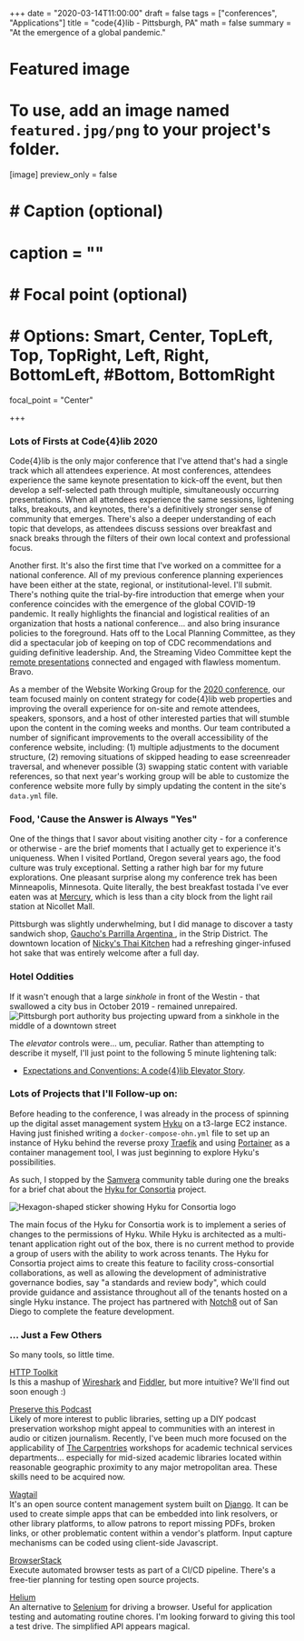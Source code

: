 +++
date = "2020-03-14T11:00:00"
draft = false
tags = ["conferences", "Applications"]
title = "code{4}lib - Pittsburgh, PA"
math = false
summary = "At the emergence of a global pandemic."

# Featured image
# To use, add an image named `featured.jpg/png` to your project's folder.
[image]
   preview_only = false
#  # Caption (optional)
#  caption = ""
#
#  # Focal point (optional)
#  # Options: Smart, Center, TopLeft, Top, TopRight, Left, Right, BottomLeft, #Bottom, BottomRight
   focal_point = "Center"

+++

### Lots of Firsts at Code{4}lib 2020

Code{4}lib is the only major conference that I've attend that's had a single track which all attendees experience. At most conferences, attendees experience the same keynote presentation to kick-off the event, but then develop a self-selected path through multiple, simultaneously occurring presentations. When all attendees experience the same sessions, lightening talks, breakouts, and keynotes, there's a definitively stronger sense of community that emerges. There's also a deeper understanding of each topic that develops, as attendees discuss sessions over breakfast and snack breaks through the filters of their own local context and professional focus.

Another first. It's also the first time that I've worked on a committee for a national conference. All of my previous conference planning experiences have been either at the state, regional, or institutional-level. I'll submit. There's nothing quite the trial-by-fire introduction that emerge when your conference coincides with the emergence of the global COVID-19 pandemic. It really highlights the financial and logistical realities of an organization that hosts a national conference... and also bring insurance policies to the foreground. Hats off to the Local Planning Committee, as they did a spectacular job of keeping on top of CDC recommendations and guiding definitive leadership. And, the Streaming Video Committee kept the [remote presentations](https://www.youtube.com/playlist?list=PLzGHg-1qAr4BxO2TzF9wiFcXVTEn1rRYM) connected and engaged with flawless momentum. Bravo.

As a member of the Website Working Group for the [2020 conference](https://2020.code4lib.org/), our team focused mainly on content strategy for code{4}lib web properties and improving the overall experience for on-site and remote attendees, speakers, sponsors, and a host of other interested parties that will stumble upon the content in the coming weeks and months. Our team contributed a number of significant improvements to the overall accessibility of the conference website, including: (1) multiple adjustments to the document structure, (2) removing situations of skipped heading to ease screenreader traversal, and whenever possible (3) swapping static content with variable references, so that next year's working group will be able to customize the conference website more fully by simply updating the content in the site's `data.yml` file.

### Food, 'Cause the Answer is Always "Yes"

One of the things that I savor about visiting another city - for a conference or otherwise - are the brief moments that I actually get to experience it's uniqueness. When I visited Portland, Oregon several years ago, the food culture was truly exceptional. Setting a rather high bar for my future explorations. One pleasant surprise along my conference trek has been Minneapolis, Minnesota. Quite literally, the best breakfast tostada I've ever eaten was at [Mercury](https://mercurympls.com/), which is less than a city block from the light rail station at Nicollet Mall.

Pittsburgh was slightly underwhelming, but I did manage to discover a tasty sandwich shop, [Gaucho's Parrilla Argentina ](https://www.eat-gaucho.com/), in the Strip District. The downtown location of [Nicky's Thai Kitchen](http://www.nickysthaikitchen.com/) had a refreshing ginger-infused hot sake that was entirely welcome after a full day.

### Hotel Oddities

If it wasn't enough that a large _sinkhole_ in front of the Westin - that swallowed a city bus in October 2019 - remained unrepaired.
![Pittsburgh port authority bus projecting upward from a sinkhole in the middle of a downtown street](https://9b16f79ca967fd0708d1-2713572fef44aa49ec323e813b06d2d9.ssl.cf2.rackcdn.com/1200x/20191028dsSinkholePATBusLocal03-2-1572277030.jpg "Pittsburgh port authority bus projecting upward from a sinkhole in the middle of a downtown street")

The _elevator_ controls were... um, peculiar. Rather than attempting to describe it myself, I'll just point to the following 5 minute lightening talk:

- [Expectations and Conventions: A code{4}lib Elevator Story](https://youtu.be/0URpVt0-iVQ?t=9815).

### Lots of Projects that I'll Follow-up on:

Before heading to the conference, I was already in the process of spinning up the digital asset management system [Hyku](https://hyku.samvera.org/) on a t3-large EC2 instance. Having just finished writing a `docker-compose-ohn.yml` file to set up an instance of Hyku behind the reverse proxy [Traefik](https://containo.us/traefik/) and using [Portainer](https://www.portainer.io/) as a container management tool, I was just beginning to explore Hyku's possibilities.

As such, I stopped by the [Samvera](https://samvera.org/) community table during one the breaks for a brief chat about the [Hyku for Consortia](https://www.hykuforconsortia.org/) project.

![Hexagon-shaped sticker showing Hyku for Consortia logo](/website/post/2020code4lib/hyku_for_consortia.png "Hexagon-shaped sticker showing Hyku for Consortia logo")

The main focus of the Hyku for Consortia work is to implement a series of changes to the permissions of Hyku. While Hyku is architected as a multi-tenant application right out of the box, there is no current method to provide a group of users with the ability to work across tenants. The Hyku for Consortia project aims to create this feature to facility cross-consortial collaborations, as well as allowing the development of administrative governance bodies, say "a standards and review body", which could provide guidance and assistance throughout all of the tenants hosted on a single Hyku instance. The project has partnered with [Notch8](https://www.notch8.com/) out of San Diego to complete the feature development.

### ... Just a Few Others
So many tools, so little time.

[HTTP Toolkit](https://github.com/httptoolkit)  
Is this a mashup of [Wireshark](https://www.wireshark.org/) and [Fiddler](https://www.telerik.com/fiddler), but more intuitive? We'll find out soon enough :)

[Preserve this Podcast](https://github.com/mnylc/preservethispodcast)  
Likely of more interest to public libraries, setting up a DIY podcast preservation workshop might appeal to communities with an interest in audio or citizen journalism. Recently, I've been much more focused on the applicability of [The Carpentries](https://carpentries.org/) workshops for academic technical services departments... especially for mid-sized academic libraries located within reasonable geographic proximity to any major metropolitan area. These skills need to be acquired now.

[Wagtail](https://github.com/wagtail/wagtail)  
It's an open source content management system built on [Django](https://www.djangoproject.com/). It can be used to create simple apps that can be embedded into link resolvers, or other library platforms, to allow patrons to report missing PDFs, broken links, or other problematic content within a vendor's platform. Input capture mechanisms can be coded using client-side Javascript.

[BrowserStack](https://www.browserstack.com/)  
Execute automated browser tests as part of a CI/CD pipeline. There's a free-tier planning for testing open source projects.

[Helium](https://github.com/mherrmann/helium)  
An alternative to [Selenium](https://www.selenium.dev/) for driving a browser. Useful for application testing and automating routine chores. I'm looking forward to giving this tool a test drive. The simplified API appears magical.  
